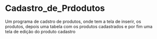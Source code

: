 # Cadastro_de_Prdodutos
Um programa de cadstro de produtos, onde tem a tela de inserir, os produtos, depois uma tabela com os produtos cadastrados e por fim uma tela de edição do produto cadastro

